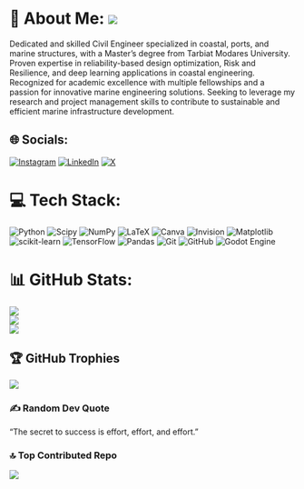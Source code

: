 # 💫 About Me: [![](https://visitcount.itsvg.in/api?id=pouyazarbipour&icon=6&color=9)](https://visitcount.itsvg.in)
Dedicated and skilled Civil Engineer specialized in coastal, ports, and marine structures, with a Master’s degree from Tarbiat Modares University. Proven expertise in reliability-based design optimization, Risk and Resilience, and deep learning applications in coastal engineering. Recognized for academic excellence with multiple fellowships and a passion for innovative marine engineering solutions. Seeking to leverage my research and project management skills to contribute to sustainable and efficient marine infrastructure development.


## 🌐 Socials:
[![Instagram](https://img.shields.io/badge/Instagram-%23E4405F.svg?logo=Instagram&logoColor=white)](https://instagram.com/pouyazarbipour) [![LinkedIn](https://img.shields.io/badge/LinkedIn-%230077B5.svg?logo=linkedin&logoColor=white)](https://linkedin.com/in/pouya-zarbipour) [![X](https://img.shields.io/badge/X-black.svg?logo=X&logoColor=white)](https://x.com/pouyazarbipour) 

# 💻 Tech Stack:
![Python](https://img.shields.io/badge/python-3670A0?style=for-the-badge&logo=python&logoColor=ffdd54) ![Scipy](https://img.shields.io/badge/SciPy-%230C55A5.svg?style=for-the-badge&logo=scipy&logoColor=%white) ![NumPy](https://img.shields.io/badge/numpy-%23013243.svg?style=for-the-badge&logo=numpy&logoColor=white) ![LaTeX](https://img.shields.io/badge/latex-%23008080.svg?style=for-the-badge&logo=latex&logoColor=white) ![Canva](https://img.shields.io/badge/Canva-%2300C4CC.svg?style=for-the-badge&logo=Canva&logoColor=white) ![Invision](https://img.shields.io/badge/invision-FF3366?style=for-the-badge&logo=invision&logoColor=white) ![Matplotlib](https://img.shields.io/badge/Matplotlib-%23ffffff.svg?style=for-the-badge&logo=Matplotlib&logoColor=black) ![scikit-learn](https://img.shields.io/badge/scikit--learn-%23F7931E.svg?style=for-the-badge&logo=scikit-learn&logoColor=white) ![TensorFlow](https://img.shields.io/badge/TensorFlow-%23FF6F00.svg?style=for-the-badge&logo=TensorFlow&logoColor=white) ![Pandas](https://img.shields.io/badge/pandas-%23150458.svg?style=for-the-badge&logo=pandas&logoColor=white) ![Git](https://img.shields.io/badge/git-%23F05033.svg?style=for-the-badge&logo=git&logoColor=white) ![GitHub](https://img.shields.io/badge/github-%23121011.svg?style=for-the-badge&logo=github&logoColor=white) ![Godot Engine](https://img.shields.io/badge/GODOT-%23FFFFFF.svg?style=for-the-badge&logo=godot-engine)
# 📊 GitHub Stats:
![](https://github-readme-stats.vercel.app/api?username=pouyazarbipour&theme=default_repocard&hide_border=false&include_all_commits=true&count_private=true)<br/>
![](https://github-readme-streak-stats.herokuapp.com/?user=pouyazarbipour&theme=default_repocard&hide_border=false)<br/>
![](https://github-readme-stats.vercel.app/api/top-langs/?username=pouyazarbipour&theme=default_repocard&hide_border=false&include_all_commits=true&count_private=true&layout=compact)

## 🏆 GitHub Trophies
![](https://github-profile-trophy.vercel.app/?username=pouyazarbipour&theme=default&no-frame=false&no-bg=true&margin-w=4)

### ✍️ Random Dev Quote
“The secret to success is effort, effort, and effort.”

### 🔝 Top Contributed Repo
![](https://github-contributor-stats.vercel.app/api?username=pouyazarbipour&limit=5&theme=default&combine_all_yearly_contributions=true)
